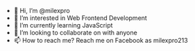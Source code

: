 - 👋 Hi, I’m @milexpro
- 👀 I’m interested in Web Frontend Development
- 🌱 I’m currently learning JavaScript
- 💞️ I’m looking to collaborate on with anyone
- 📫 How to reach me? Reach me on Facebook as milexpro213

<!---
milexpro/milexpro is a ✨ special ✨ repository because its `README.md` (this file) appears on your GitHub profile.
You can click the Preview link to take a look at your changes.
--->
